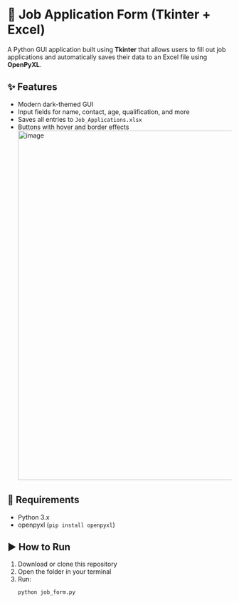 # 📝 Job Application Form (Tkinter + Excel)

A Python GUI application built using **Tkinter** that allows users to fill out job applications and automatically saves their data to an Excel file using **OpenPyXL**.

## ✨ Features
- Modern dark-themed GUI  
- Input fields for name, contact, age, qualification, and more  
- Saves all entries to `Job_Applications.xlsx`  
- Buttons with hover and border effects
  <img width="1056" height="784" alt="image" src="https://github.com/user-attachments/assets/d314a5fc-c84d-49ae-94e0-102cbcccecd5" />


## 🧠 Requirements
- Python 3.x  
- openpyxl (`pip install openpyxl`)  

## ▶️ How to Run
1. Download or clone this repository  
2. Open the folder in your terminal  
3. Run:  
   ```bash
   python job_form.py
